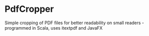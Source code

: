 PdfCropper
==========

Simple cropping of PDF files for better readability on small readers - programmed in Scala, uses itextpdf and JavaFX
